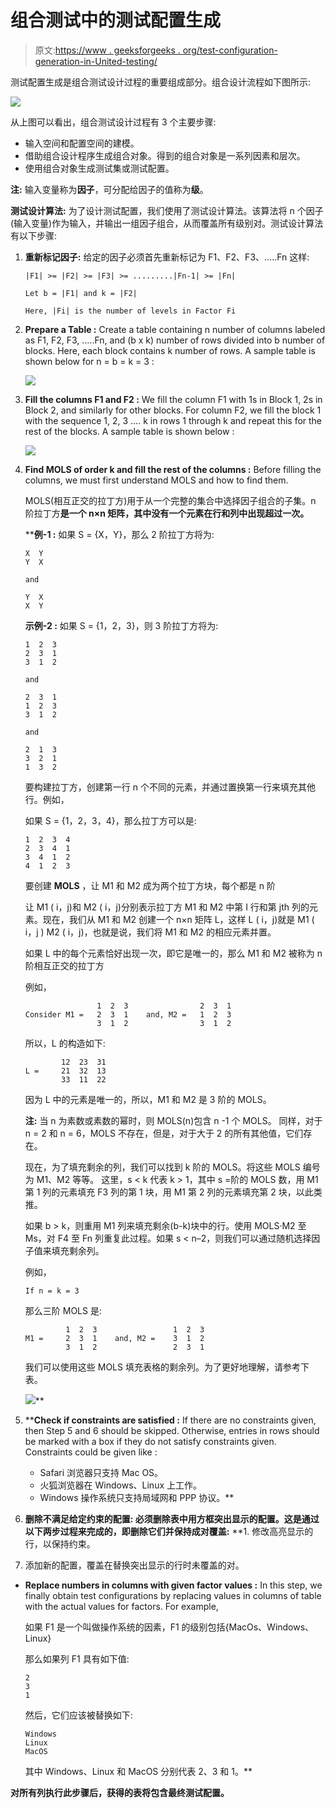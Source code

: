 # 组合测试中的测试配置生成

> 原文:[https://www . geeksforgeeks . org/test-configuration-generation-in-United-testing/](https://www.geeksforgeeks.org/test-configuration-generation-in-combinatorial-testing/)

测试配置生成是组合测试设计过程的重要组成部分。组合设计流程如下图所示:

![](img/edf8504cbea227c0b3e24438f896f60d.png)

从上图可以看出，组合测试设计过程有 3 个主要步骤:

*   输入空间和配置空间的建模。
*   借助组合设计程序生成组合对象。得到的组合对象是一系列因素和层次。
*   使用组合对象生成测试集或测试配置。

**注:**
输入变量称为**因子**，可分配给因子的值称为**级**。

**测试设计算法:**
为了设计测试配置，我们使用了测试设计算法。该算法将 n 个因子(输入变量)作为输入，并输出一组因子组合，从而覆盖所有级别对。测试设计算法有以下步骤:

1.  **重新标记因子:**
    给定的因子必须首先重新标记为 F1、F2、F3、…..Fn 这样:

    ```
    |F1| >= |F2| >= |F3| >= .........|Fn-1| >= |Fn| 

    Let b = |F1| and k = |F2|

    Here, |Fi| is the number of levels in Factor Fi

    ```

2.  **Prepare a Table :**
    Create a table containing n number of columns labeled as F1, F2, F3, …..Fn, and (b x k) number of rows divided into b number of blocks. Here, each block contains k number of rows. A sample table is shown below for n = b = k = 3 :

    ![](img/e4b8f2dbf55a29b32905cb8813660f25.png)

3.  **Fill the columns F1 and F2 :**
    We fill the column F1 with 1s in Block 1, 2s in Block 2, and similarly for other blocks. For column F2, we fill the block 1 with the sequence 1, 2, 3 …. k in rows 1 through k and repeat this for the rest of the blocks. A sample table is shown below :

    ![](img/1bd4cf32400a347c7b309984d4211a43.png)

4.  **Find MOLS of order k and fill the rest of the columns :**
    Before filling the columns, we must first understand MOLS and how to find them.

    MOLS(相互正交的拉丁方)用于从一个完整的集合中选择因子组合的子集。n 阶拉丁方**是一个 n×n 矩阵，其中没有一个元素在行和列中出现超过一次。**

     ****例-1 :**
    如果 S = {X，Y}，那么 2 阶拉丁方将为:

    ```
    X  Y
    Y  X

    and

    Y  X
    X  Y    

    ```

    **示例-2 :**
    如果 S = {1，2，3}，则 3 阶拉丁方将为:

    ```
    1  2  3
    2  3  1
    3  1  2

    and 

    2  3  1
    1  2  3
    3  1  2

    and

    2  1  3
    3  2  1
    1  3  2

    ```

    要构建拉丁方，创建第一行 n 个不同的元素，并通过置换第一行来填充其他行。例如，

    如果 S = {1，2，3，4}，那么拉丁方可以是:

    ```
    1  2  3  4
    2  3  4  1
    3  4  1  2
    4  1  2  3

    ```

    要创建 **MOLS** ，让 M1 和 M2 成为两个拉丁方块，每个都是 n 阶

    让 M1 ( i，j)和 M2 ( i，j)分别表示拉丁方 M1 和 M2 中第 I 行和第 jth 列的元素。现在，我们从 M1 和 M2 创建一个 n×n 矩阵 L，这样 L ( i，j)就是 M1 ( i，j ) M2 ( i，j)，也就是说，我们将 M1 和 M2 的相应元素并置。

    如果 L 中的每个元素恰好出现一次，即它是唯一的，那么 M1 和 M2 被称为 n 阶相互正交的拉丁方

    例如，

    ```
                    1  2  3                2  3  1            
    Consider M1 =   2  3  1    and, M2 =   1  2  3
                    3  1  2                3  1  2

    ```

    所以，L 的构造如下:

    ```
            12  23  31
    L =     21  32  13
            33  11  22

    ```

    因为 L 中的元素是唯一的，所以，M1 和 M2 是 3 阶的 MOLS。

    **注:**
    当 n 为素数或素数的幂时，则 MOLS(n)包含 n -1 个 MOLS。
    同样，对于 n = 2 和 n = 6，MOLS 不存在，但是，对于大于 2 的所有其他值，它们存在。

    现在，为了填充剩余的列，我们可以找到 k 阶的 MOLS。将这些 MOLS 编号为 M1、M2 等等。
    这里，s < k 代表 k > 1，其中 s =阶的 MOLS 数，用 M1 第 1 列的元素填充 F3 列的第 1 块，用 M1 第 2 列的元素填充第 2 块，以此类推。

    如果 b > k，则重用 M1 列来填充剩余(b-k)块中的行。使用 MOLS·M2 至 Ms，对 F4 至 Fn 列重复此过程。如果 s < n–2，则我们可以通过随机选择因子值来填充剩余列。

    例如，

    ```
    If n = k = 3

    ```

    那么三阶 MOLS 是:

    ```
             1  2  3                 1  2  3
    M1 =     2  3  1    and, M2 =    3  1  2
             3  1  2                 2  3  1

    ```

    我们可以使用这些 MOLS 填充表格的剩余列。为了更好地理解，请参考下表。

    ![](img/57df2c877b8b6d9f632810a44fd62276.png)** 
5.  ****Check if constraints are satisfied :**
    If there are no constraints given, then Step 5 and 6 should be skipped. Otherwise, entries in rows should be marked with a box if they do not satisfy constraints given. Constraints could be given like :

    *   Safari 浏览器只支持 Mac OS。
    *   火狐浏览器在 Windows、Linux 上工作。
    *   Windows 操作系统只支持局域网和 PPP 协议。** 
6.  ****删除不满足给定约束的配置:**
    必须删除表中用方框突出显示的配置。这是通过以下两步过程来完成的，即删除它们并保持成对覆盖:**
 **1.  修改高亮显示的行，以保持约束。
2.  添加新的配置，覆盖在替换突出显示的行时未覆盖的对。

*   **Replace numbers in columns with given factor values :**
    In this step, we finally obtain test configurations by replacing values in columns of table with the actual values for factors. For example,

    如果 F1 是一个叫做操作系统的因素，F1 的级别包括{MacOs、Windows、Linux}

    那么如果列 F1 具有如下值:

    ```
    2
    3
    1 
    ```

    然后，它们应该被替换如下:

    ```
    Windows
    Linux
    MacOS

    ```

    其中 Windows、Linux 和 MacOS 分别代表 2、3 和 1。** 

**对所有列执行此步骤后，获得的表将包含最终测试配置。**